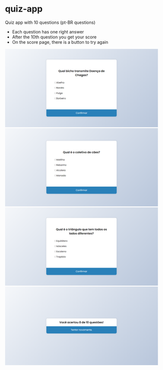 # quiz-app
Quiz app with 10 questions (pt-BR questions)

 - Each question has one right answer
 - After the 10th question you get your score
 - On the score page, there is a button to try again

![Question 1](https://github.com/ClaudioNoggueira/quiz-app/blob/main/screenshots/1.png)
![Question 2](https://github.com/ClaudioNoggueira/quiz-app/blob/main/screenshots/2.png)
![Question 3](https://github.com/ClaudioNoggueira/quiz-app/blob/main/screenshots/3.png)
![Final Score](https://github.com/ClaudioNoggueira/quiz-app/blob/main/screenshots/score.png)
